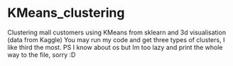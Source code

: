 # KMeans_clustering
Clustering mall customers using KMeans from sklearn and 3d visualisation (data from Kaggle)
You may run my code and get three types of clusters, I like third the most.
PS I know about os but Im too lazy and print the whole way to the file, sorry :D

